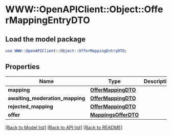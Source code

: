 # WWW::OpenAPIClient::Object::OfferMappingEntryDTO

## Load the model package
```perl
use WWW::OpenAPIClient::Object::OfferMappingEntryDTO;
```

## Properties
Name | Type | Description | Notes
------------ | ------------- | ------------- | -------------
**mapping** | [**OfferMappingDTO**](OfferMappingDTO.md) |  | [optional] 
**awaiting_moderation_mapping** | [**OfferMappingDTO**](OfferMappingDTO.md) |  | [optional] 
**rejected_mapping** | [**OfferMappingDTO**](OfferMappingDTO.md) |  | [optional] 
**offer** | [**MappingsOfferDTO**](MappingsOfferDTO.md) |  | [optional] 

[[Back to Model list]](../README.md#documentation-for-models) [[Back to API list]](../README.md#documentation-for-api-endpoints) [[Back to README]](../README.md)


